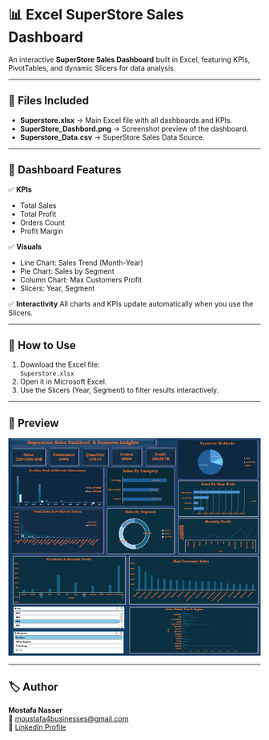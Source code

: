 # 📊 Excel SuperStore Sales Dashboard

An interactive **SuperStore Sales Dashboard** built in Excel, featuring KPIs, PivotTables, and dynamic Slicers for data analysis.

---

## 📁 Files Included

- **Superstore.xlsx** → Main Excel file with all dashboards and KPIs.
- **SuperStore_Dashbord.png** → Screenshot preview of the dashboard.
- **Superstore_Data.csv** → SuperStore Sales Data Source.

---

## 🧠 Dashboard Features

✅ **KPIs**
- Total Sales  
- Total Profit  
- Orders Count  
- Profit Margin  

✅ **Visuals**
- Line Chart: Sales Trend (Month-Year)  
- Pie Chart: Sales by Segment  
- Column Chart: Max Customers Profit
- Slicers: Year, Segment  

✅ **Interactivity**
All charts and KPIs update automatically when you use the Slicers.

---

## 🧰 How to Use
1. Download the Excel file:  
   `Superstore.xlsx`
2. Open it in Microsoft Excel.
3. Use the Slicers (Year, Segment) to filter results interactively.

---

## 📸 Preview
![Dashboard Preview](SuperStore_Dashbord.png)

---

## 🏷️ Author
**Mostafa Nasser**  
📧 moustafa4businesses@gmail.com  
💼 [LinkedIn Profile](https://linkedin.com/in/mostafa-nasser-876442322/)
